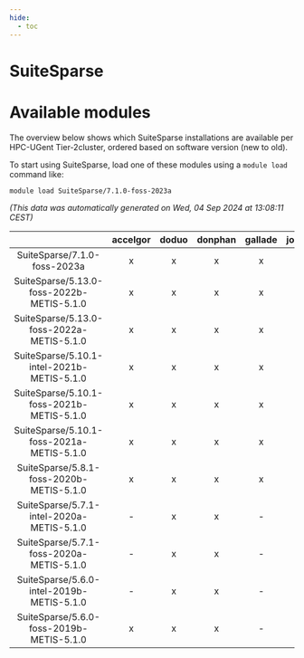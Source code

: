 ```yaml
---
hide:
  - toc
---
```


SuiteSparse
===========

# Available modules


The overview below shows which SuiteSparse installations are available per HPC-UGent Tier-2cluster, ordered based on software version (new to old).

To start using SuiteSparse, load one of these modules using a `module load` command like:

```shell
module load SuiteSparse/7.1.0-foss-2023a
```

*(This data was automatically generated on Wed, 04 Sep 2024 at 13:08:11 CEST)*  

| |accelgor|doduo|donphan|gallade|joltik|shinx|skitty|
| :---: | :---: | :---: | :---: | :---: | :---: | :---: | :---: |
|SuiteSparse/7.1.0-foss-2023a|x|x|x|x|x|x|x|
|SuiteSparse/5.13.0-foss-2022b-METIS-5.1.0|x|x|x|x|x|-|x|
|SuiteSparse/5.13.0-foss-2022a-METIS-5.1.0|x|x|x|x|x|-|x|
|SuiteSparse/5.10.1-intel-2021b-METIS-5.1.0|x|x|x|x|x|-|x|
|SuiteSparse/5.10.1-foss-2021b-METIS-5.1.0|x|x|x|x|x|-|x|
|SuiteSparse/5.10.1-foss-2021a-METIS-5.1.0|x|x|x|x|x|-|x|
|SuiteSparse/5.8.1-foss-2020b-METIS-5.1.0|x|x|x|x|x|-|x|
|SuiteSparse/5.7.1-intel-2020a-METIS-5.1.0|-|x|x|-|x|-|x|
|SuiteSparse/5.7.1-foss-2020a-METIS-5.1.0|-|x|x|-|x|-|x|
|SuiteSparse/5.6.0-intel-2019b-METIS-5.1.0|-|x|x|-|x|-|x|
|SuiteSparse/5.6.0-foss-2019b-METIS-5.1.0|x|x|x|-|x|-|x|
